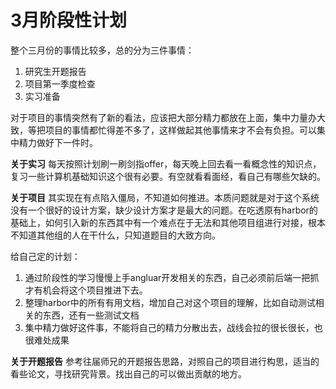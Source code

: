 # 3月阶段性计划
整个三月份的事情比较多，总的分为三件事情：
1. 研究生开题报告
2. 项目第一季度检查
3. 实习准备

对于项目的事情突然有了新的看法，应该把大部分精力都放在上面，集中力量办大致，等把项目的事情都忙得差不多了，这样做起其他事情来才不会有负担。可以集中精力做好下一件时。

**关于实习**
每天按照计划刷一刷剑指offer，每天晚上回去看一看概念性的知识点，复习一些计算机基础知识这个很有必要。有空就看看面经，看自己有哪些欠缺的。

**关于项目**
其实现在有点陷入僵局，不知道如何推进。本质问题就是对于这个系统没有一个很好的设计方案，缺少设计方案才是最大的问题。在吃透原有harbor的基础上，如何引入新的东西其中有一个难点在于无法和其他项目组进行对接，根本不知道其他组的人在干什么，只知道题目的大致方向。

给自己定的计划：
1. 通过阶段性的学习慢慢上手angluar开发相关的东西，自己必须前后端一把抓才有机会将这个项目推进下去。
2. 整理harbor中的所有有用文档，增加自己对这个项目的理解，比如自动测试相关的东西，还有一些测试文档
3. 集中精力做好这件事，不能将自己的精力分散出去，战线会拉的很长很长，也很难处成果

**关于开题报告**
参考往届师兄的开题报告思路，对照自己的项目进行构思，适当的看些论文，寻找研究背景。找出自己的可以做出贡献的地方。
